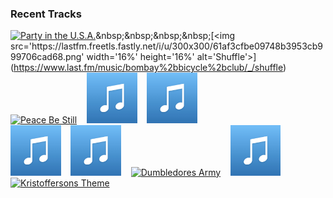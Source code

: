 ### Recent Tracks
[<img src='https://lastfm.freetls.fastly.net/i/u/300x300/58b3dbfd0050fa6e3700043599e8840d.png' width='16%' height='16%' alt='Party in the U.S.A.'>](https://www.last.fm/music/miley%2bcyrus/_/party%2bin%2bthe%2bu.s.a.)&nbsp;&nbsp;&nbsp;&nbsp;[<img src='https://lastfm.freetls.fastly.net/i/u/300x300/61af3cfbe09748b3953cb999706cad68.png' width='16%' height='16%' alt='Shuffle'>](https://www.last.fm/music/bombay%2bbicycle%2bclub/_/shuffle)&nbsp;&nbsp;&nbsp;&nbsp;[<img src='https://lastfm.freetls.fastly.net/i/u/300x300/77e19eba5396fd4af4f9508848538659.png' width='16%' height='16%' alt='Peace Be Still'>](https://www.last.fm/music/the%2bhunts/_/peace%2bbe%2bstill)&nbsp;&nbsp;&nbsp;&nbsp;[<img src='https://github.com/atfinke/atfinke/blob/master/placeholder.jpeg?raw=true' width='16%' height='16%' alt='ALL MY FRIENDS'>](https://www.last.fm/music/the%2bgriswolds/_/all%2bmy%2bfriends)&nbsp;&nbsp;&nbsp;&nbsp;[<img src='https://github.com/atfinke/atfinke/blob/master/placeholder.jpeg?raw=true' width='16%' height='16%' alt='Best is Yet to Come'>](https://www.last.fm/music/judah%2b%2526%2bthe%2blion/_/best%2bis%2byet%2bto%2bcome)&nbsp;&nbsp;&nbsp;&nbsp;<br>[<img src='https://github.com/atfinke/atfinke/blob/master/placeholder.jpeg?raw=true' width='16%' height='16%' alt='Smoky Mountain Angel (of Doom)'>](https://www.last.fm/music/groh/_/smoky%2bmountain%2bangel%2b%2528of%2bdoom%2529)&nbsp;&nbsp;&nbsp;&nbsp;[<img src='https://github.com/atfinke/atfinke/blob/master/placeholder.jpeg?raw=true' width='16%' height='16%' alt='Just Begun'>](https://www.last.fm/music/wild/_/just%2bbegun)&nbsp;&nbsp;&nbsp;&nbsp;[<img src='https://lastfm.freetls.fastly.net/i/u/300x300/c136a753ae4f7e60c8c9f0486954cd53.png' width='16%' height='16%' alt='Dumbledores Army'>](https://www.last.fm/music/nicholas%2bhooper/_/dumbledore%2527s%2barmy)&nbsp;&nbsp;&nbsp;&nbsp;[<img src='https://github.com/atfinke/atfinke/blob/master/placeholder.jpeg?raw=true' width='16%' height='16%' alt='Come Back To Us'>](https://www.last.fm/music/thomas%2bnewman/_/come%2bback%2bto%2bus)&nbsp;&nbsp;&nbsp;&nbsp;[<img src='https://lastfm.freetls.fastly.net/i/u/300x300/c475752a7c954946883a071143080df1.png' width='16%' height='16%' alt='Kristoffersons Theme'>](https://www.last.fm/music/alexandre%2bdesplat/_/kristofferson%2527s%2btheme)&nbsp;&nbsp;&nbsp;&nbsp;<br>
